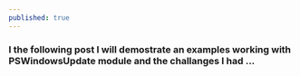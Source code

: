 ```yaml
---
published: true
---
```

### I the following post I will demostrate an examples working with PSWindowsUpdate module and the challanges I had ...

